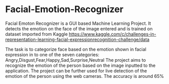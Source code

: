 # Facial-Emotion-Recognizer
Facial Emoton Recognizer is a GUI based Machine Learning Project.
It detects the emotion on the face of the image entered and is trained on dataset imported from Kaggle
https://www.kaggle.com/c/challenges-in-representation-learning-facial-expressionrecognition-challenge/data

The task is to categorize face based on the emotion shown in facial expression in to one of the seven categories:
Angry,Disgust,Fear,Happy,Sad,Surprise,Neutral
The project aims to recognize the emotion of the person based on the image inputted to the
application. The project can be further used for live detection of the emotion of the person
using the web cameras.
The accuracy is around 65%
